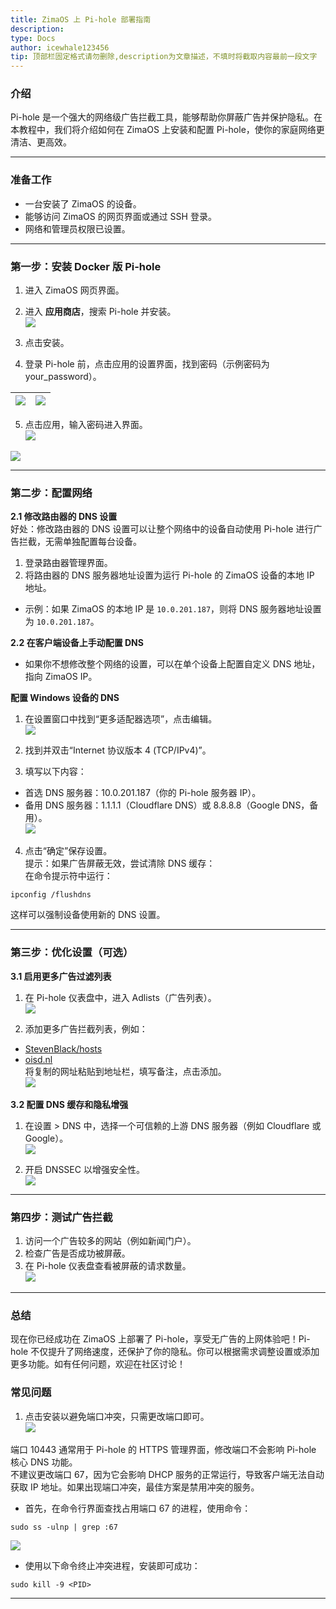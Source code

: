 ```yaml
---
title: ZimaOS 上 Pi-hole 部署指南  
description:  
type: Docs  
author: icewhale123456  
tip: 顶部栏固定格式请勿删除,description为文章描述，不填时将截取内容最前一段文字  
---  
```

### 介绍  
Pi-hole 是一个强大的网络级广告拦截工具，能够帮助你屏蔽广告并保护隐私。在本教程中，我们将介绍如何在 ZimaOS 上安装和配置 Pi-hole，使你的家庭网络更清洁、更高效。

---  
### 准备工作  
- 一台安装了 ZimaOS 的设备。  
- 能够访问 ZimaOS 的网页界面或通过 SSH 登录。  
- 网络和管理员权限已设置。

---  
### 第一步：安装 Docker 版 Pi-hole  
1. 进入 ZimaOS 网页界面。  
2. 进入 **应用商店**，搜索 Pi-hole 并安装。  
![](https://manage.icewhale.io/api/static/docs/1734678654109_image.png)  

3. 点击安装。  
4. 登录 Pi-hole 前，点击应用的设置界面，找到密码（示例密码为 your_password）。  

| ![](https://manage.icewhale.io/api/static/docs/1734678694677_image.png) | ![](https://manage.icewhale.io/api/static/docs/1734678703824_image.png) |  
| - | - |  

5. 点击应用，输入密码进入界面。  
![](https://manage.icewhale.io/api/static/docs/1734678749177_image.png)  

![](https://manage.icewhale.io/api/static/docs/1734678754268_image.png)  

---  
### 第二步：配置网络  
**2.1 修改路由器的 DNS 设置**  
好处：修改路由器的 DNS 设置可以让整个网络中的设备自动使用 Pi-hole 进行广告拦截，无需单独配置每台设备。  
1. 登录路由器管理界面。  
2. 将路由器的 DNS 服务器地址设置为运行 Pi-hole 的 ZimaOS 设备的本地 IP 地址。  
- 示例：如果 ZimaOS 的本地 IP 是 `10.0.201.187`，则将 DNS 服务器地址设置为 `10.0.201.187`。  

**2.2 在客户端设备上手动配置 DNS**  
- 如果你不想修改整个网络的设置，可以在单个设备上配置自定义 DNS 地址，指向 ZimaOS IP。  

**配置 Windows 设备的 DNS**  
1. 在设置窗口中找到“更多适配器选项”，点击编辑。  
![](https://manage.icewhale.io/api/static/docs/1734679538566_image.png)  

2. 找到并双击“Internet 协议版本 4 (TCP/IPv4)”。  
3. 填写以下内容：  
- 首选 DNS 服务器：10.0.201.187（你的 Pi-hole 服务器 IP）。  
- 备用 DNS 服务器：1.1.1.1（Cloudflare DNS）或 8.8.8.8（Google DNS，备用）。  
![](https://manage.icewhale.io/api/static/docs/1734679557759_image.png)  

4. 点击“确定”保存设置。  
提示：如果广告屏蔽无效，尝试清除 DNS 缓存：  
在命令提示符中运行：  
```
ipconfig /flushdns
```
这样可以强制设备使用新的 DNS 设置。

---  
### 第三步：优化设置（可选）  
**3.1 启用更多广告过滤列表**  
1. 在 Pi-hole 仪表盘中，进入 Adlists（广告列表）。  
![](https://manage.icewhale.io/api/static/docs/1734679945680_image.png)  

2. 添加更多广告拦截列表，例如：  
- [StevenBlack/hosts](https://github.com/StevenBlack/hosts)  
- [oisd.nl](https://oisd.nl/)  
将复制的网址粘贴到地址栏，填写备注，点击添加。  
![](https://manage.icewhale.io/api/static/docs/1734680053090_image.png)  

**3.2 配置 DNS 缓存和隐私增强**  
1. 在设置 > DNS 中，选择一个可信赖的上游 DNS 服务器（例如 Cloudflare 或 Google）。  
![](https://manage.icewhale.io/api/static/docs/1734680136362_image.png)  

2. 开启 DNSSEC 以增强安全性。  
![](https://manage.icewhale.io/api/static/docs/1734680141523_image.png)  

---  
### 第四步：测试广告拦截  
1. 访问一个广告较多的网站（例如新闻门户）。  
2. 检查广告是否成功被屏蔽。  
3. 在 Pi-hole 仪表盘查看被屏蔽的请求数量。  
![](https://manage.icewhale.io/api/static/docs/1734680159332_image.png)  

---  
### 总结  
现在你已经成功在 ZimaOS 上部署了 Pi-hole，享受无广告的上网体验吧！Pi-hole 不仅提升了网络速度，还保护了你的隐私。你可以根据需求调整设置或添加更多功能。如有任何问题，欢迎在社区讨论！  

### 常见问题  
1. 点击安装以避免端口冲突，只需更改端口即可。  
![](https://manage.icewhale.io/api/static/docs/1734680182479_image.png)  

端口 10443 通常用于 Pi-hole 的 HTTPS 管理界面，修改端口不会影响 Pi-hole 核心 DNS 功能。  
不建议更改端口 67，因为它会影响 DHCP 服务的正常运行，导致客户端无法自动获取 IP 地址。如果出现端口冲突，最佳方案是禁用冲突的服务。  
- 首先，在命令行界面查找占用端口 67 的进程，使用命令：  
```
sudo ss -ulnp | grep :67
```
![](https://manage.icewhale.io/api/static/docs/1734680210741_image.png)  

- 使用以下命令终止冲突进程，安装即可成功：  
```
sudo kill -9 <PID>
```
---